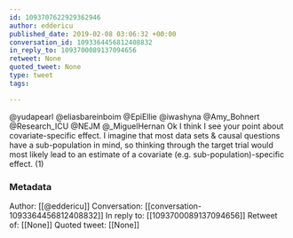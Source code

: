 ```yaml
---
id: 1093707622929362946
author: eddericu
published_date: 2019-02-08 03:06:32 +00:00
conversation_id: 1093364456812408832
in_reply_to: 1093700089137094656
retweet: None
quoted_tweet: None
type: tweet
tags:

---
```


@yudapearl @eliasbareinboim @EpiEllie @iwashyna @Amy_Bohnert @Research_ICU @NEJM @_MiguelHernan Ok I think I see your point about covariate-specific effect. I imagine that most data sets &amp; causal questions have a sub-population in mind, so thinking through the target trial would most likely lead to an estimate of a covariate (e.g. sub-population)-specific effect. (1)

### Metadata

Author: [[@eddericu]]
Conversation: [[conversation-1093364456812408832]]
In reply to: [[1093700089137094656]]
Retweet of: [[None]]
Quoted tweet: [[None]]

